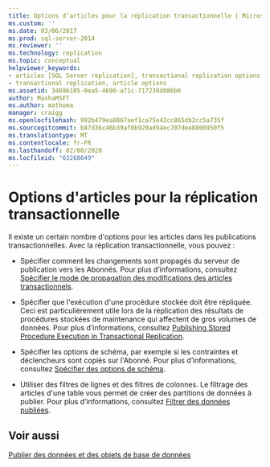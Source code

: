 ```yaml
---
title: Options d’articles pour la réplication transactionnelle | Microsoft Docs
ms.custom: ''
ms.date: 03/06/2017
ms.prod: sql-server-2014
ms.reviewer: ''
ms.technology: replication
ms.topic: conceptual
helpviewer_keywords:
- articles [SQL Server replication], transactional replication options
- transactional replication, article options
ms.assetid: 3469b185-0ea5-4690-a71c-717230d886b6
author: MashaMSFT
ms.author: mathoma
manager: craigg
ms.openlocfilehash: 992b479ea0867aef1ca75e42cc865db2cc5a735f
ms.sourcegitcommit: b87d36c46b39af8b929ad94ec707dee8800950f5
ms.translationtype: MT
ms.contentlocale: fr-FR
ms.lasthandoff: 02/08/2020
ms.locfileid: "63268649"
---
```

# <a name="article-options-for-transactional-replication"></a>Options d'articles pour la réplication transactionnelle
  Il existe un certain nombre d'options pour les articles dans les publications transactionnelles. Avec la réplication transactionnelle, vous pouvez :  
  
-   Spécifier comment les changements sont propagés du serveur de publication vers les Abonnés. Pour plus d’informations, consultez [Spécifier le mode de propagation des modifications des articles transactionnels](transactional-articles-specify-how-changes-are-propagated.md).  
  
-   Spécifier que l'exécution d'une procédure stockée doit être répliquée. Ceci est particulièrement utile lors de la réplication des résultats de procédures stockées de maintenance qui affectent de gros volumes de données. Pour plus d’informations, consultez [Publishing Stored Procedure Execution in Transactional Replication](publishing-stored-procedure-execution-in-transactional-replication.md).  
  
-   Spécifier les options de schéma, par exemple si les contraintes et déclencheurs sont copiés sur l'Abonné. Pour plus d’informations, consultez [Spécifier des options de schéma](../publish/specify-schema-options.md).  
  
-   Utiliser des filtres de lignes et des filtres de colonnes. Le filtrage des articles d'une table vous permet de créer des partitions de données à publier. Pour plus d’informations, consultez [Filtrer des données publiées](../publish/filter-published-data.md).  
  
## <a name="see-also"></a>Voir aussi  
 [Publier des données et des objets de base de données](../publish/publish-data-and-database-objects.md)  
  
  
